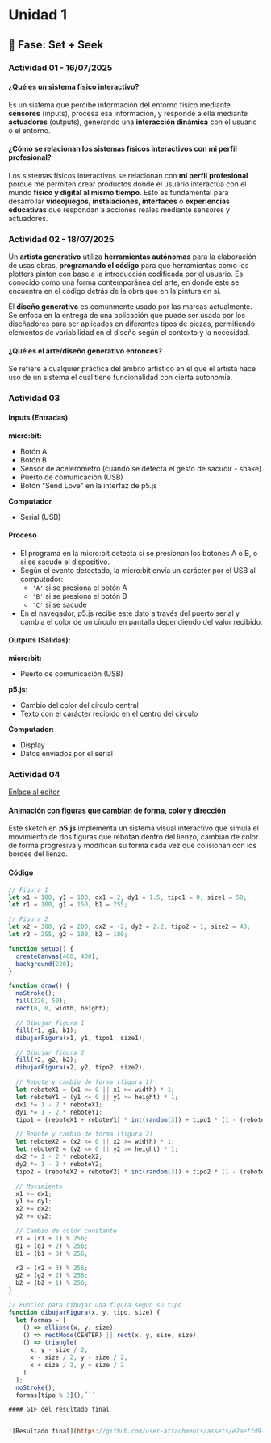 # Unidad 1

## 🔎 Fase: Set + Seek

### Actividad 01 - 16/07/2025

#### ¿Qué es un sistema físico interactivo?

Es un sistema que percibe información del entorno físico mediante **sensores** (inputs), procesa esa información, y responde a ella mediante **actuadores** (outputs), generando una **interacción dinámica** con el usuario o el entorno.

#### ¿Cómo se relacionan los sistemas físicos interactivos con mi perfil profesional?

Los sistemas físicos interactivos se relacionan con **mi perfil profesional** porque me permiten crear productos donde el usuario interactúa con el mundo **físico y digital al mismo tiempo**.  Esto es fundamental para desarrollar **videojuegos, instalaciones, interfaces** o **experiencias educativas** que respondan a acciones reales mediante sensores y actuadores.

### Actividad 02 - 18/07/2025

Un **artista generativo** utiliza **herramientas autónomas** para la elaboración de usas obras, **programando el código** para que herramientas como los plotters pinten con base a la introducción codificada por el usuario. Es conocido como una forma contemporánea del arte, en donde este se encuentra en el código detrás de la obra que en la pintura en si.

El **diseño generativo** es comunmente usado por las marcas actualmente. Se enfoca en la entrega de una aplicación que puede ser usada por los diseñadores para ser aplicados en diferentes tipos de piezas, permitiendo elementos de variabilidad en el diseño según el contexto y la necesidad.

#### ¿Qué es el arte/diseño generativo entonces?

Se refiere a cualquier práctica del ámbito artistico en el que el artista hace uso de un sistema el cual tiene funcionalidad con cierta autonomía.

### Actividad 03

#### Inputs (Entradas)

**micro:bit:**
- Botón A
- Botón B 
- Sensor de acelerómetro (cuando se detecta el gesto de sacudir - shake)
- Puerto de comunicación (USB)
- Botón "Send Love" en la interfaz de p5.js

**Computador**
- Serial (USB)

#### Proceso

- El programa en la micro:bit detecta si se presionan los botones A o B, o si se sacude el dispositivo.
- Según el evento detectado, la micro:bit envía un carácter por el USB al computador:  
  - `'A'` si se presiona el botón A  
  - `'B'` si se presiona el botón B  
  - `'C'` si se sacude
- En el navegador, p5.js recibe este dato a través del puerto serial y cambia el color de un círculo en pantalla dependiendo del valor recibido.


#### Outputs (Salidas):

**micro:bit:**
  - Puerto de comunicación (USB)

**p5.js:**
- Cambio del color del círculo central
- Texto con el carácter recibido en el centro del círculo

**Computador:**
- Display
- Datos enviados por el serial

### Actividad 04

[Enlace al editor](https://editor.p5js.org/Valengp2006/sketches/OSpyB6vzc)

#### Animación con figuras que cambian de forma, color y dirección

Este sketch en **p5.js** implementa un sistema visual interactivo que simula el movimiento de dos figuras que rebotan dentro del lienzo, cambian de color de forma progresiva y modifican su forma cada vez que colisionan con los bordes del lienzo.

#### Código

```javascript
// Figura 1
let x1 = 100, y1 = 100, dx1 = 2, dy1 = 1.5, tipo1 = 0, size1 = 50;
let r1 = 100, g1 = 150, b1 = 255;

// Figura 2
let x2 = 300, y2 = 200, dx2 = -2, dy2 = 2.2, tipo2 = 1, size2 = 40;
let r2 = 255, g2 = 100, b2 = 180;

function setup() {
  createCanvas(400, 400);
  background(220); 
}

function draw() {
  noStroke();
  fill(220, 50);
  rect(0, 0, width, height);

  // Dibujar figura 1
  fill(r1, g1, b1);
  dibujarFigura(x1, y1, tipo1, size1);

  // Dibujar figura 2
  fill(r2, g2, b2);
  dibujarFigura(x2, y2, tipo2, size2);

  // Rebote y cambio de forma (figura 1)
  let reboteX1 = (x1 <= 0 || x1 >= width) * 1;
  let reboteY1 = (y1 <= 0 || y1 >= height) * 1;
  dx1 *= 1 - 2 * reboteX1;
  dy1 *= 1 - 2 * reboteY1;
  tipo1 = (reboteX1 + reboteY1) * int(random(3)) + tipo1 * (1 - (reboteX1 + reboteY1));

  // Rebote y cambio de forma (figura 2)
  let reboteX2 = (x2 <= 0 || x2 >= width) * 1;
  let reboteY2 = (y2 <= 0 || y2 >= height) * 1;
  dx2 *= 1 - 2 * reboteX2;
  dy2 *= 1 - 2 * reboteY2;
  tipo2 = (reboteX2 + reboteY2) * int(random(3)) + tipo2 * (1 - (reboteX2 + reboteY2));

  // Movimiento
  x1 += dx1;
  y1 += dy1;
  x2 += dx2;
  y2 += dy2;

  // Cambio de color constante
  r1 = (r1 + 1) % 256;
  g1 = (g1 + 2) % 256;
  b1 = (b1 + 3) % 256;

  r2 = (r2 + 3) % 256;
  g2 = (g2 + 2) % 256;
  b2 = (b2 + 1) % 256;
}

// Función para dibujar una figura según su tipo
function dibujarFigura(x, y, tipo, size) {
  let formas = [
    () => ellipse(x, y, size),
    () => rectMode(CENTER) || rect(x, y, size, size),
    () => triangle(
      x, y - size / 2,
      x - size / 2, y + size / 2,
      x + size / 2, y + size / 2
    )
  ];
  noStroke();
  formas[tipo % 3]();´´´

#### GIF del resultado final


![Resultado final](https://github.com/user-attachments/assets/e2aeffd9-b771-4bbe-9a54-b979cbe66cae)

